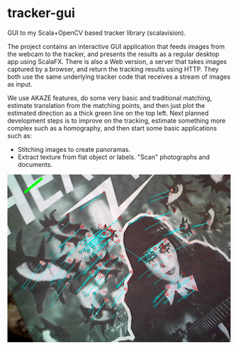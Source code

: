 # tracker-gui
GUI to my Scala+OpenCV based tracker library (scalavision).

The project contains an interactive GUI application that feeds images from the webcam to the tracker, and presents the results as a regular desktop app using ScalaFX. There is also a Web version, a server that takes images captured by a browser, and return the tracking results using HTTP. They both use the same underlying tracker code that receives a stream of images as input.

We use AKAZE features, do some very basic and traditional matching, estimate translation from the matching points, and then just plot the estimated direction as a thick green line on the top left. Next planned development steps is to improve on the tracking, estimate something more complex such as a homography, and then start some basic applications such as:
  - Stitching images to create panoramas.
  - Extract texture from flat object or labels. "Scan" photographs and documents.

![screenshot](scalavision_demo.png?raw=true "Matched features and estimated translation")
